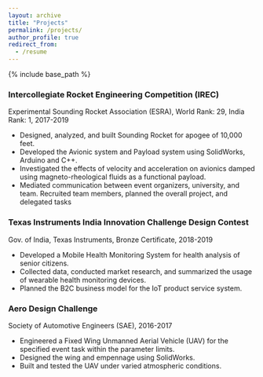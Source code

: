 ```yaml
---
layout: archive
title: "Projects"
permalink: /projects/
author_profile: true
redirect_from:
  - /resume
---
```


{% include base_path %}

### Intercollegiate Rocket Engineering Competition (IREC)
Experimental Sounding Rocket Association (ESRA), World Rank: 29, India Rank: 1, 2017-2019
- Designed, analyzed, and built Sounding Rocket for apogee of 10,000 feet.
- Developed the Avionic system and Payload system using SolidWorks, Arduino and C++.
- Investigated the effects of velocity and acceleration on avionics damped using magneto-rheological fluids as a functional payload.
- Mediated communication between event organizers, university, and team. Recruited team members, planned the overall project, and delegated tasks

### Texas Instruments India Innovation Challenge Design Contest
Gov. of India, Texas Instruments, Bronze Certificate, 2018-2019
- Developed a Mobile Health Monitoring System for health analysis of senior citizens.
- Collected data, conducted market research, and summarized the usage of wearable health monitoring devices.
- Planned the B2C business model for the IoT product service system.

### Aero Design Challenge
Society of Automotive Engineers (SAE), 2016-2017
- Engineered a Fixed Wing Unmanned Aerial Vehicle (UAV) for the specified event task within the parameter limits.
- Designed the wing and empennage using SolidWorks.
- Built and tested the UAV under varied atmospheric conditions.
  
